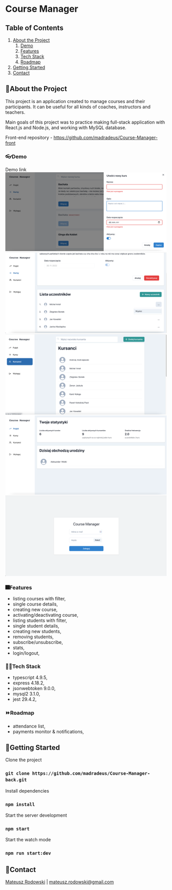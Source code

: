 # Course Manager

## Table of Contents

1. [About the Project](#About-the-Project)
    1. [Demo](#Demo)
    2. [Features](#Features)
    3. [Tech Stack](#Tech-Stack)
    4. [Roadmap](#Roadmap)
2. [Getting Started](#Getting-Started)
3. [Contact](#Contact)

## 📙About the Project

This project is an application created to manage courses and their participants. It
can be useful for all kinds of coaches, instructors and teachers.

Main goals of this project was to practice making full-stack application with React.js and Node.js, and working with
MySQL database.

Front-end repository - https://github.com/madradeus/Course-Manager-front

### 👓Demo

Demo link
![img_1.png](screens/add-new-course.png)
![img_2.png](screens/subscribe.png)
![img_3.png](screens/students-list.png)
![img_4.png](screens/stats.png)
![img_5.png](screens/login-page.png)

### 🎆‍Features

- listing courses with filter,
- single course details,
- creating new course,
- activating/deactivating course,
- listing students with filter,
- single student details,
- creating new students,
- removing students,
- subscribe/unsubscribe,
- stats,
- login/logout,

### 🧑‍💻Tech Stack

- typescript 4.9.5,
- express 4.18.2,
- jsonwebtoken 9.0.0,
- mysql2 3.1.0,
- jest 29.4.2,

### ⏩Roadmap

- attendance list,
- payments monitor & notifications,

## 🚀Getting Started

Clone the project

### `git clone https://github.com/madradeus/Course-Manager-back.git`

Install dependencies

### `npm install`

Start the server development

### `npm start`

Start the watch mode

### `npm run start:dev`

## 🤝Contact

[Mateusz Rodowski](mailto:mateusz.rodowski@gmail.com?subject=[GitHub]) |
mateusz.rodowski@gmail.com